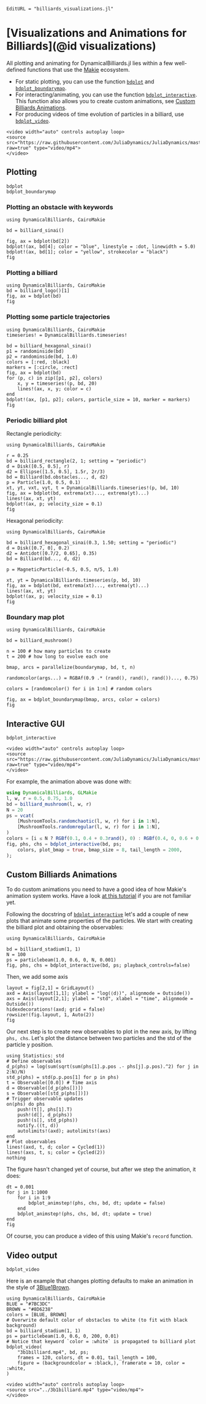 ```@meta
EditURL = "billiards_visualizations.jl"
```

# [Visualizations and Animations for Billiards](@id visualizations)

All plotting and animating for DynamicalBilliards.jl
lies within a few well-defined functions
that use the [Makie](https://github.com/MakieOrg/Makie.jl) ecosystem.

- For static plotting, you can use the function [`bdplot`](@ref) and [`bdplot_boundarymap`](@ref).
- For interacting/animating, you can use the function [`bdplot_interactive`](@ref).
  This function also allows you to create custom animations, see [Custom Billiards Animations](@ref).
- For producing videos of time evolution of particles in a billiard, use [`bdplot_video`](@ref).

```@raw html
<video width="auto" controls autoplay loop>
<source src="https://raw.githubusercontent.com/JuliaDynamics/JuliaDynamics/master/videos/billiards/billiards_app.mp4?raw=true" type="video/mp4">
</video>
```

## Plotting
```@docs
bdplot
bdplot_boundarymap
```
### Plotting an obstacle with keywords

````@example billiards_visualizations
using DynamicalBilliards, CairoMakie

bd = billiard_sinai()

fig, ax = bdplot(bd[2])
bdplot!(ax, bd[4]; color = "blue", linestyle = :dot, linewidth = 5.0)
bdplot!(ax, bd[1]; color = "yellow", strokecolor = "black")
fig
````

### Plotting a billiard

````@example billiards_visualizations
using DynamicalBilliards, CairoMakie
bd = billiard_logo()[1]
fig, ax = bdplot(bd)
fig
````

### Plotting some particle trajectories

````@example billiards_visualizations
using DynamicalBilliards, CairoMakie
timeseries! = DynamicalBilliards.timeseries!

bd = billiard_hexagonal_sinai()
p1 = randominside(bd)
p2 = randominside(bd, 1.0)
colors = [:red, :black]
markers = [:circle, :rect]
fig, ax = bdplot(bd)
for (p, c) in zip([p1, p2], colors)
    x, y = timeseries!(p, bd, 20)
    lines!(ax, x, y; color = c)
end
bdplot!(ax, [p1, p2]; colors, particle_size = 10, marker = markers)
fig
````

### Periodic billiard plot
Rectangle periodicity:

````@example billiards_visualizations
using DynamicalBilliards, CairoMakie

r = 0.25
bd = billiard_rectangle(2, 1; setting = "periodic")
d = Disk([0.5, 0.5], r)
d2 = Ellipse([1.5, 0.5], 1.5r, 2r/3)
bd = Billiard(bd.obstacles..., d, d2)
p = Particle(1.0, 0.5, 0.1)
xt, yt, vxt, vyt, t = DynamicalBilliards.timeseries!(p, bd, 10)
fig, ax = bdplot(bd, extrema(xt)..., extrema(yt)...)
lines!(ax, xt, yt)
bdplot!(ax, p; velocity_size = 0.1)
fig
````

Hexagonal periodicity:

````@example billiards_visualizations
using DynamicalBilliards, CairoMakie

bd = billiard_hexagonal_sinai(0.3, 1.50; setting = "periodic")
d = Disk([0.7, 0], 0.2)
d2 = Antidot([0.7/2, 0.65], 0.35)
bd = Billiard(bd..., d, d2)

p = MagneticParticle(-0.5, 0.5, π/5, 1.0)

xt, yt = DynamicalBilliards.timeseries(p, bd, 10)
fig, ax = bdplot(bd, extrema(xt)..., extrema(yt)...)
lines!(ax, xt, yt)
bdplot!(ax, p; velocity_size = 0.1)
fig
````

### Boundary map plot

````@example billiards_visualizations
using DynamicalBilliards, CairoMakie

bd = billiard_mushroom()

n = 100 # how many particles to create
t = 200 # how long to evolve each one

bmap, arcs = parallelize(boundarymap, bd, t, n)

randomcolor(args...) = RGBAf(0.9 .* (rand(), rand(), rand())..., 0.75)

colors = [randomcolor() for i in 1:n] # random colors

fig, ax = bdplot_boundarymap(bmap, arcs, color = colors)
fig
````

## Interactive GUI
```@docs
bdplot_interactive
```

```@raw html
<video width="auto" controls autoplay loop>
<source src="https://raw.githubusercontent.com/JuliaDynamics/JuliaDynamics/master/videos/billiards/billiards_app.mp4?raw=true" type="video/mp4">
</video>
```

For example, the animation above was done with:

```julia
using DynamicalBilliards, GLMakie
l, w, r = 0.5, 0.75, 1.0
bd = billiard_mushroom(l, w, r)
N = 20
ps = vcat(
    [MushroomTools.randomchaotic(l, w, r) for i in 1:N],
    [MushroomTools.randomregular(l, w, r) for i in 1:N],
)
colors = [i ≤ N ? RGBf(0.1, 0.4 + 0.3rand(), 0) : RGBf(0.4, 0, 0.6 + 0.4rand()) for i in 1:2N]
fig, phs, chs = bdplot_interactive(bd, ps;
    colors, plot_bmap = true, bmap_size = 8, tail_length = 2000,
);
```

## Custom Billiards Animations
To do custom animations you need to have a good idea of how Makie's animation system works.
Have a look [at this tutorial](https://www.youtube.com/watch?v=L-gyDvhjzGQ) if you are
not familiar yet.

Following the docstring of [`bdplot_interactive`](@ref) let's add a couple of
new plots that animate some properties of the particles.
We start with creating the billiard plot and obtaining the observables:

````@example billiards_visualizations
using DynamicalBilliards, CairoMakie

bd = billiard_stadium(1, 1)
N = 100
ps = particlebeam(1.0, 0.6, 0, N, 0.001)
fig, phs, chs = bdplot_interactive(bd, ps; playback_controls=false)
````

Then, we add some axis

````@example billiards_visualizations
layout = fig[2,1] = GridLayout()
axd = Axis(layout[1,1]; ylabel = "log(⟨d⟩)", alignmode = Outside())
axs = Axis(layout[2,1]; ylabel = "std", xlabel = "time", alignmode = Outside())
hidexdecorations!(axd; grid = false)
rowsize!(fig.layout, 1, Auto(2))
fig
````

Our next step is to create new observables to plot in the new axis,
by lifting `phs, chs`. Let's plot the distance between two particles and the
 std of the particle y position.

````@example billiards_visualizations
using Statistics: std
# Define observables
d_p(phs) = log(sum(sqrt(sum(phs[1].p.pos .- phs[j].p.pos).^2) for j in 2:N)/N)
std_p(phs) = std(p.p.pos[1] for p in phs)
t = Observable([0.0]) # Time axis
d = Observable([d_p(phs[])])
s = Observable([std_p(phs[])])
# Trigger observable updates
on(phs) do phs
    push!(t[], phs[1].T)
    push!(d[], d_p(phs))
    push!(s[], std_p(phs))
    notify.((t, d))
    autolimits!(axd); autolimits!(axs)
end
# Plot observables
lines!(axd, t, d; color = Cycled(1))
lines!(axs, t, s; color = Cycled(2))
nothing
````

The figure hasn't changed yet of course, but after we step the animation, it does:

````@example billiards_visualizations
dt = 0.001
for j in 1:1000
    for i in 1:9
        bdplot_animstep!(phs, chs, bd, dt; update = false)
    end
    bdplot_animstep!(phs, chs, bd, dt; update = true)
end
fig
````

Of course, you can produce a video of this using Makie's `record` function.

## Video output
```@docs
bdplot_video
```
Here is an example that changes plotting defaults to make an animation in
the style of [3Blue1Brown](https://www.3blue1brown.com/).

````@example billiards_visualizations
using DynamicalBilliards, CairoMakie
BLUE = "#7BC3DC"
BROWN = "#8D6238"
colors = [BLUE, BROWN]
# Overwrite default color of obstacles to white (to fit with black background)
bd = billiard_stadium(1, 1)
ps = particlebeam(1.0, 0.6, 0, 200, 0.01)
# Notice that keyword `color = :white` is propagated to billiard plot
bdplot_video(
    "3b1billiard.mp4", bd, ps;
    frames = 120, colors, dt = 0.01, tail_length = 100,
    figure = (backgroundcolor = :black,), framerate = 10, color = :white,
)
````

```@raw html
<video width="auto" controls autoplay loop>
<source src="../3b1billiard.mp4" type="video/mp4">
</video>
```

